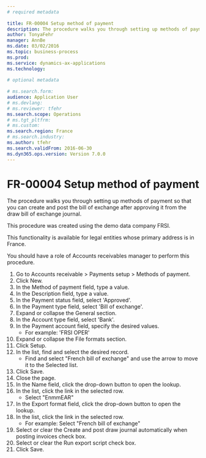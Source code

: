 ```yaml
--- 
# required metadata 
 
title: FR-00004 Setup method of payment
description: The procedure walks you through setting up methods of payment so that you can create and post the bill of exchange after approving it from the draw bill of exchange journal.This procedure was created using the demo data company FRSI. This functionality is available for legal entities whose primary address is in France.You should have a role of Accounts receivables manager to perform this procedure. 
author: TonyaFehr 
manager: AnnBe 
ms.date: 03/02/2016
ms.topic: business-process 
ms.prod:  
ms.service: dynamics-ax-applications 
ms.technology:  
 
# optional metadata 
 
# ms.search.form:   
audience: Application User 
# ms.devlang:  
# ms.reviewer: tfehr 
ms.search.scope: Operations 
# ms.tgt_pltfrm:  
# ms.custom:  
ms.search.region: France
# ms.search.industry: 
ms.author: tfehr 
ms.search.validFrom: 2016-06-30 
ms.dyn365.ops.version: Version 7.0.0 
---
```


# FR-00004 Setup method of payment

The procedure walks you through setting up methods of payment so that you can create and post the bill of exchange after approving it from the draw bill of exchange journal.
This procedure was created using the demo data company FRSI. 
This functionality is available for legal entities whose primary address is in France.
You should have a role of Accounts receivables manager to perform this procedure.



1. Go to Accounts receivable > Payments setup > Methods of payment.
2. Click New.
3. In the Method of payment field, type a value.
4. In the Description field, type a value.
5. In the Payment status field, select 'Approved'.
6. In the Payment type field, select 'Bill of exchange'.
7. Expand or collapse the General section.
8. In the Account type field, select 'Bank'.
9. In the Payment account field, specify the desired values.
    * For example: 'FRSI OPER'
10. Expand or collapse the File formats section.
11. Click Setup.
12. In the list, find and select the desired record.
    * Find and select "French bill of exchange" and use the arrow to move it to the Selected list.
13. Click Save.
14. Close the page.
15. In the Name field, click the drop-down button to open the lookup.
16. In the list, click the link in the selected row.
    * Select "EnmmEAR"
17. In the Export format field, click the drop-down button to open the lookup.
18. In the list, click the link in the selected row.
    * For example: Select "French bill of exchange"
19. Select or clear the Create and post draw journal automatically when posting invoices check box.
20. Select or clear the Run export script check box.
21. Click Save.

